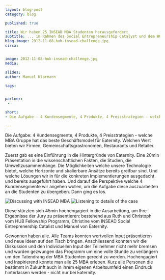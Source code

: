 ```yaml
---
layout: blog-post
category: blog

published: true

title: Wir haben 25 INSEAD MBA Studenten herausgefordert
subtitle: ... im Rahmen des Social Entrepreneurship Catalyst und dem HUB Fellowship
blog-image: 2012-11-08-hub-insead-challenge.jpg
circa: 


image: 2012-11-08-hub-insead-challenge.jpg
media: 

slides:
author: Manuel Klarmann

tags:


partner:
 - 

short: 
- Die Aufgabe - 4 Kundensegmente, 4 Produkte, 4 Preisstrategien - welche MBA Gruppe hat das beste Geschäftsmodel für Eaternity. Welchen Wert bieten wir Firmen, Gemeinschaftsgrastronomen, Restaurants und Retailer. 

---
```




Die Aufgabe: 4 Kundensegmente, 4 Produkte, 4 Preisstrategien - welche MBA Gruppe hat das beste Geschäftsmodel für Eaternity. Welchen Wert bieten wir Firmen, Gemeinschaftsgrastronomen, Restaurants und Retailer. 

Zuerst gab es eine Einführung in die Hintergründe von Eaternity. Eine 20min Präsentation in die wissenschaftlichen Fakten, die Studien, die Umweltzusammenhänge. Die Möglichkeiten welche unsere Technologie bietet, welche Horizonte und skalierbare Ansätze bereits greifbar sind. Und welche Lösungen wir in für die konkreten Implementierungen ausgedacht und bereits ausgeführt haben. Und darauf die Perspektive welche 4 Kundensegmente wir angehen wollen, um die Aufgabe diese auszuarbeiten an die Studenten zu übergeben. Dann ging es los.

![Discussing with INSEAD MBA](/assets/images/blog/2012-11-08-hub-insead-challenge/discussion.jpg "Discussing with INSEAD MBA")
![Listening to details of the case](/assets/images/blog/2012-11-08-hub-insead-challenge/listening.jpg "Listening to details of the case")


Diese stürzten sich 45min hochengagiert in die Ausarbeitung, um Ihre Ergebnisse der Jury zu präsentieren: bestehend aus Ruth und Christoph vom HUB Fellowship Programm, Christine vom INSEAD Social Entreprenership Catalist und Manuel von Eaternity.

Gewonnen haben alle. Alle Teams konnten wertvollen Input präsentieren und neue Ideen auf den Tisch bringen. Anschliessend konnten wir die Diskussion und den Individuellen Input der Teilnehmer nicht mehr bremsen und wurden gezwungen das Programm um eine volle Stunde zu verlängern um den Tatendrang der MBA Studenten gerecht zu werden. Hochengagiert und Inspirierend konnte man alle 25 MBA erleben. Kurz alle Personen die bestimmt in Zukunft auch in ihrem eigenen Arbeitsumfeld einen Eindruck hinterlassen werden - nicht nur bei Eaternity.
